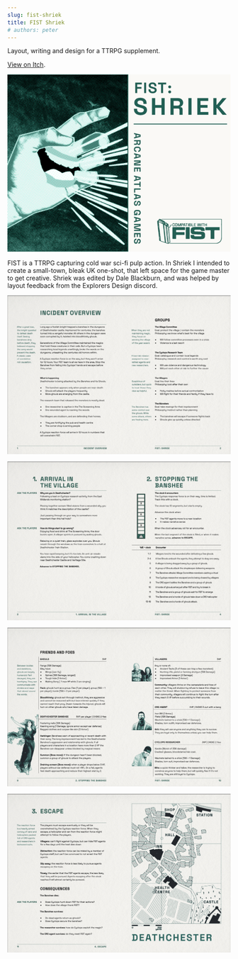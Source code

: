 ```yaml
---
slug: fist-shriek
title: FIST Shriek
# authors: peter
---
```


Layout, writing and design for a TTRPG supplement.

[View on Itch](https://atlasarcane.itch.io/fist-shriek).

![FIST: Shriek, green title next to a textured image of a hand with a mouth on its palm.](./deatcester-itch-cover.png)

<!--truncate-->

FIST is a TTRPG capturing cold war sci-fi pulp action. In Shriek I intended to create a small-town, bleak UK one-shot, that left space for the game master to get creative. Shriek was edited by Dale Blackburn, and was helped by layout feedback from the Explorers Design discord.

![A spread showing the incident overview and groups involved in the scenario](./deathcester-demo-1.jpg)

![A spread showing the introduction (arrival in the village) and start of the scenario (stopping the banshee)](./deathcester-demo-2.jpg)

![A spread showing friends and foes, edited images of figures sit next to stat blocks for ghouls, a banshee, villagers and CRO agents.](./deathcester-demo-3.jpg)

![A spread showing the outcomes of the scenario and a map of the village.](./deathcester-demo-4.jpg)

